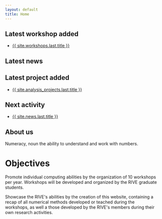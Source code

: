 ```yaml
---
layout: default
title: Home
---
```

## Latest workshop added
<ul>
    <li>
      <a href="{{ site.workshops.last.url }}">{{ site.workshops.last.title }}</a>
    </li>
</ul>

## Latest news

## Latest project added
<ul>
    <li>
      <a href="{{ site.analysis_projects.last.url }}">{{ site.analysis_projects.last.title }}</a>
    </li>
</ul>


## Next activity
<ul>
    <li>
      <a href="{{ site.news.last.url }}">{{ site.news.last.title }}</a>
    </li>
</ul>

## About us
Numeracy, noun
the ability to understand and work with numbers.

# Objectives
Promote individual computing abilities by the organization of 10 workshops per year. Workshops will be developed and organized by the RIVE graduate students.

Showcase the RIVE's abilities by the creation of this website, containing a recap of all numerical methods developed or teached during the workshops, as well a those developed by the RIVE's members during their own research activities.
